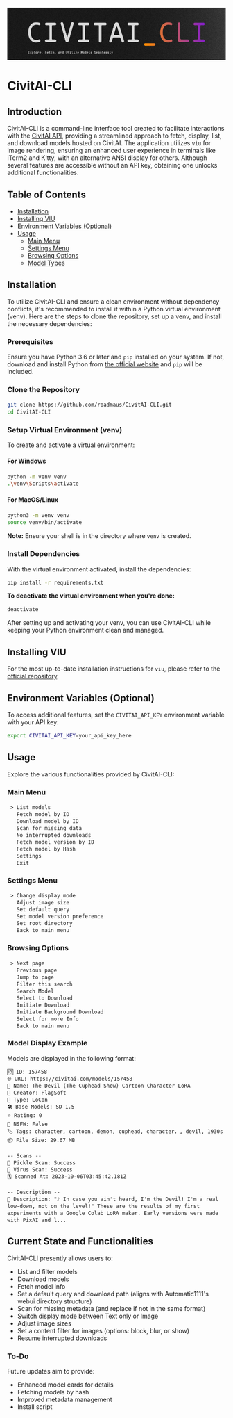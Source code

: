 ![Banner](banner.png)

# CivitAI-CLI

## Introduction

CivitAI-CLI is a command-line interface tool created to facilitate interactions with the [CivitAI API](https://civitai.com), providing a streamlined approach to fetch, display, list, and download models hosted on CivitAI. The application utilizes `viu` for image rendering, ensuring an enhanced user experience in terminals like iTerm2 and Kitty, with an alternative ANSI display for others. Although several features are accessible without an API key, obtaining one unlocks additional functionalities.

## Table of Contents

- [Installation](#installation)
- [Installing VIU](#installing-viu)
- [Environment Variables (Optional)](#environment-variables-optional)
- [Usage](#usage)
  - [Main Menu](#main-menu)
  - [Settings Menu](#settings-menu)
  - [Browsing Options](#browsing-options)
  - [Model Types](#model-types)

## Installation

To utilize CivitAI-CLI and ensure a clean environment without dependency conflicts, it's recommended to install it within a Python virtual environment (venv). Here are the steps to clone the repository, set up a venv, and install the necessary dependencies:

### Prerequisites
Ensure you have Python 3.6 or later and `pip` installed on your system. If not, download and install Python from [the official website](https://www.python.org/) and `pip` will be included.

### Clone the Repository
```bash
git clone https://github.com/roadmaus/CivitAI-CLI.git
cd CivitAI-CLI
```

### Setup Virtual Environment (venv)
To create and activate a virtual environment:

#### For Windows
```bash
python -m venv venv
.\venv\Scripts\activate
```

#### For MacOS/Linux
```bash
python3 -m venv venv
source venv/bin/activate
```

**Note:** Ensure your shell is in the directory where `venv` is created.

### Install Dependencies
With the virtual environment activated, install the dependencies:

```bash
pip install -r requirements.txt
```

**To deactivate the virtual environment when you're done:**
```bash
deactivate
```

After setting up and activating your venv, you can use CivitAI-CLI while keeping your Python environment clean and managed.

## Installing VIU

For the most up-to-date installation instructions for `viu`, please refer to the [official repository](https://github.com/atanunq/viu).

## Environment Variables (Optional)

To access additional features, set the `CIVITAI_API_KEY` environment variable with your API key:

```bash
export CIVITAI_API_KEY=your_api_key_here
```

## Usage

Explore the various functionalities provided by CivitAI-CLI:

### Main Menu

```
 > List models
   Fetch model by ID
   Download model by ID
   Scan for missing data
   No interrupted downloads
   Fetch model version by ID
   Fetch model by Hash
   Settings
   Exit
```

### Settings Menu

```
 > Change display mode
   Adjust image size
   Set default query
   Set model version preference
   Set root directory
   Back to main menu
```

### Browsing Options

```
 > Next page
   Previous page
   Jump to page
   Filter this search
   Search Model
   Select to Download
   Initiate Download
   Initiate Background Download
   Select for more Info
   Back to main menu
```

### Model Display Example

Models are displayed in the following format:

```
🆔 ID: 157458
🌐 URL: https://civitai.com/models/157458
📛 Name: The Devil (The Cuphead Show) Cartoon Character LoRA
👤 Creator: PlagSoft
🤖 Type: LoCon
🛠️ Base Models: SD 1.5
⭐ Rating: 0
🔞 NSFW: False
🏷️ Tags: character, cartoon, demon, cuphead, character，, devil, 1930s
📦 File Size: 29.67 MB

-- Scans --
🐍 Pickle Scan: Success
🔬 Virus Scan: Success
🗓️ Scanned At: 2023-10-06T03:45:42.181Z

-- Description --
📝 Description: "♪ In case you ain't heard, I'm the Devil! I'm a real low-down, not on the level!" These are the results of my first experiments with a Google Colab LoRA maker. Early versions were made with PixAI and l...
```

## Current State and Functionalities

CivitAI-CLI presently allows users to:
- List and filter models
- Download models
- Fetch model info
- Set a default query and download path (aligns with Automatic1111's webui directory structure)
- Scan for missing metadata (and replace if not in the same format)
- Switch display mode between Text only or Image
- Adjust image sizes
- Set a content filter for images (options: block, blur, or show)
- Resume interrupted downloads

### To-Do
Future updates aim to provide:
- Enhanced model cards for details
- Fetching models by hash
- Improved metadata management
- Install script
